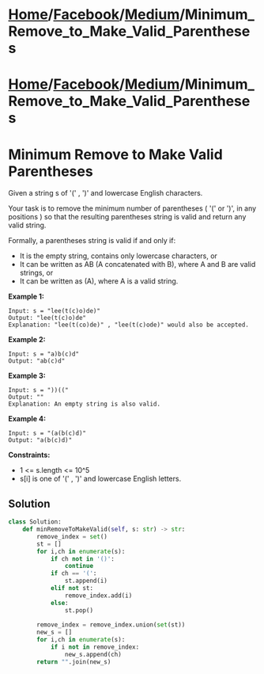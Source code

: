 # [Home](./../../..)/[Facebook](./../..)/[Medium](./..)/Minimum_Remove_to_Make_Valid_Parentheses
# [Home](./../../..)/[Facebook](./../..)/[Medium](./..)/Minimum_Remove_to_Make_Valid_Parentheses
<h1>Minimum Remove to Make Valid Parentheses</h1>

<p>
Given a string s of '(' , ')' and lowercase English characters. 

Your task is to remove the minimum number of parentheses ( '(' or ')', in any positions ) so that the resulting parentheses string is valid and return any valid string.

Formally, a parentheses string is valid if and only if:

- It is the empty string, contains only lowercase characters, or
- It can be written as AB (A concatenated with B), where A and B are valid strings, or
- It can be written as (A), where A is a valid string.

</p>

<b>Example 1:</b>

    Input: s = "lee(t(c)o)de)"
    Output: "lee(t(c)o)de"
    Explanation: "lee(t(co)de)" , "lee(t(c)ode)" would also be accepted.
    
<b>Example 2:</b>

    Input: s = "a)b(c)d"
    Output: "ab(c)d"
    
<b>Example 3:</b>

    Input: s = "))(("
    Output: ""
    Explanation: An empty string is also valid.
    
<b>Example 4:</b>

    Input: s = "(a(b(c)d)"
    Output: "a(b(c)d)"

<b>Constraints:</b>

- 1 <= s.length <= 10^5
- s[i] is one of  '(' , ')' and lowercase English letters.

<h2>Solution</h2>

```python
class Solution:
    def minRemoveToMakeValid(self, s: str) -> str:
        remove_index = set()
        st = []
        for i,ch in enumerate(s):
            if ch not in '()':
                continue
            if ch == '(':
                st.append(i)
            elif not st:
                remove_index.add(i)
            else:
                st.pop()
        
        remove_index = remove_index.union(set(st))
        new_s = []
        for i,ch in enumerate(s):
            if i not in remove_index:
                new_s.append(ch)
        return "".join(new_s)
```
